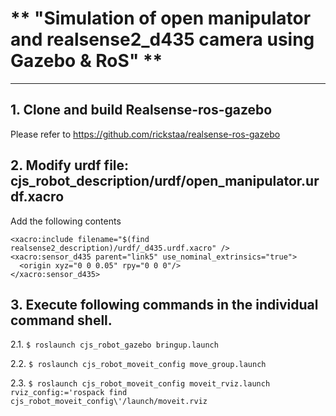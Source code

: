 # ** "Simulation of open manipulator and realsense2_d435 camera using Gazebo & RoS" **

----------

## 1. Clone and build Realsense-ros-gazebo 
   Please refer to https://github.com/rickstaa/realsense-ros-gazebo

## 2. Modify urdf file: cjs_robot_description/urdf/open_manipulator.urdf.xacro
   Add the following contents
   
    <xacro:include filename="$(find realsense2_description)/urdf/_d435.urdf.xacro" />  
    <xacro:sensor_d435 parent="link5" use_nominal_extrinsics="true">
      <origin xyz="0 0 0.05" rpy="0 0 0"/>
    </xacro:sensor_d435>
  

## 3. Execute following commands in the individual command shell.

   2.1. `$ roslaunch cjs_robot_gazebo bringup.launch`

   2.2. `$ roslaunch cjs_robot_moveit_config move_group.launch`

   2.3. `$ roslaunch cjs_robot_moveit_config moveit_rviz.launch rviz_config:='rospack find cjs_robot_moveit_config\'/launch/moveit.rviz`

